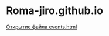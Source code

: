 # Roma-jiro.github.io
[Открытие файла events.html](https://github.com/Roma-jiro/Roma-jiro.github.io/blob/main/events.html)
